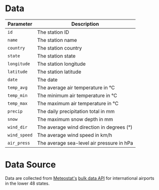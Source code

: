 # Data

| Parameter      | Description                               |
|----------------|-------------------------------------------|
| `id`           | The station ID                            |
| `name`         | The station name                          |
| `country`      | The station country                       |
| `state`        | The station state                         |
| `longitude`    | The station longitude                     |
| `latitude`     | The station latitude                      |
| `date`         | The date                                  |
| `temp_avg`     | The average air temperature in °C         |
| `temp_min`     | The minimum air temperature in °C         |
| `temp_max`     | The maximum air temperature in °C         |
| `precip`       | The daily precipitation total in mm       |
| `snow`         | The maximum snow depth in mm              |
| `wind_dir`     | The average wind direction in degrees (°) |
| `wind_speed`   | The average wind speed in km/h            |
| `air_press`    | The average sea-level air pressure in hPa |

# Data Source

Data are collected from [Meteostat's](https://www.meteostat.net/) [bulk data API](https://dev.meteostat.net/bulk/) for international airports in the lower 48 states.